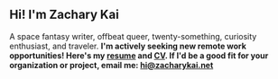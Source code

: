 ## Hi! I'm Zachary Kai
A space fantasy writer, offbeat queer, twenty-something, curiosity enthusiast, and traveler.
**I'm actively seeking new remote work opportunities! Here's my [resume](https://zacharykai.net/resume) and [CV](https://zacharykai.net/cv). If I'd be a good fit for your organization or project, email me: [hi@zacharykai.net](mailto:hi@zacharykai.net)**
